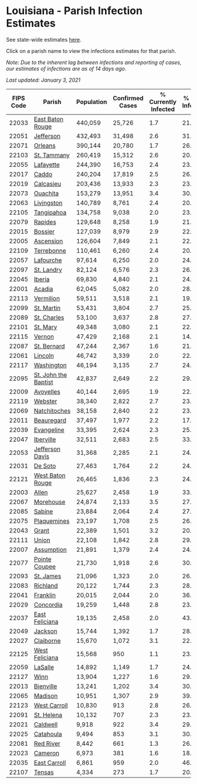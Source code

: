 # Louisiana - Parish Infection Estimates

See state-wide estimates [here](/infections/us-la).

Click on a parish name to view the infections estimates for that parish.

*Note: Due to the inherent lag between infections and reporting of cases, our estimates of infections are as of 14 days ago.*

*Last updated: January 3, 2021*

|   FIPS Code |                                       Parish |   Population |   Confirmed Cases |   % Currently Infected |   % Total Infected |
|-------------|----------------------------------------------|--------------|-------------------|------------------------|--------------------|
|       22033 |         [East Baton Rouge](east-baton-rouge) |      440,059 |            25,726 |                    1.7 |               21.3 |
|       22051 |                       [Jefferson](jefferson) |      432,493 |            31,498 |                    2.6 |               31.4 |
|       22071 |                           [Orleans](orleans) |      390,144 |            20,780 |                    1.7 |               26.9 |
|       22103 |                   [St. Tammany](st.-tammany) |      260,419 |            15,312 |                    2.6 |               20.9 |
|       22055 |                       [Lafayette](lafayette) |      244,390 |            16,753 |                    2.4 |               23.2 |
|       22017 |                               [Caddo](caddo) |      240,204 |            17,819 |                    2.5 |               26.7 |
|       22019 |                       [Calcasieu](calcasieu) |      203,436 |            13,933 |                    2.3 |               23.3 |
|       22073 |                         [Ouachita](ouachita) |      153,279 |            13,951 |                    3.4 |               30.8 |
|       22063 |                     [Livingston](livingston) |      140,789 |             8,761 |                    2.4 |               20.3 |
|       22105 |                     [Tangipahoa](tangipahoa) |      134,758 |             9,038 |                    2.0 |               23.5 |
|       22079 |                           [Rapides](rapides) |      129,648 |             8,258 |                    1.9 |               21.3 |
|       22015 |                           [Bossier](bossier) |      127,039 |             8,979 |                    2.9 |               22.7 |
|       22005 |                       [Ascension](ascension) |      126,604 |             7,849 |                    2.1 |               22.1 |
|       22109 |                     [Terrebonne](terrebonne) |      110,461 |             6,260 |                    2.4 |               20.4 |
|       22057 |                       [Lafourche](lafourche) |       97,614 |             6,250 |                    2.0 |               24.1 |
|       22097 |                     [St. Landry](st.-landry) |       82,124 |             6,576 |                    2.3 |               26.7 |
|       22045 |                             [Iberia](iberia) |       69,830 |             4,840 |                    2.1 |               24.7 |
|       22001 |                             [Acadia](acadia) |       62,045 |             5,082 |                    2.0 |               28.2 |
|       22113 |                       [Vermilion](vermilion) |       59,511 |             3,518 |                    2.1 |               19.4 |
|       22099 |                     [St. Martin](st.-martin) |       53,431 |             3,804 |                    2.7 |               25.1 |
|       22089 |                   [St. Charles](st.-charles) |       53,100 |             3,637 |                    2.8 |               27.4 |
|       22101 |                         [St. Mary](st.-mary) |       49,348 |             3,080 |                    2.1 |               22.5 |
|       22115 |                             [Vernon](vernon) |       47,429 |             2,168 |                    2.1 |               14.4 |
|       22087 |                   [St. Bernard](st.-bernard) |       47,244 |             2,367 |                    1.6 |               21.4 |
|       22061 |                           [Lincoln](lincoln) |       46,742 |             3,339 |                    2.0 |               22.6 |
|       22117 |                     [Washington](washington) |       46,194 |             3,135 |                    2.7 |               24.7 |
|       22095 | [St. John the Baptist](st.-john-the-baptist) |       42,837 |             2,649 |                    2.2 |               29.7 |
|       22009 |                       [Avoyelles](avoyelles) |       40,144 |             2,695 |                    1.9 |               22.3 |
|       22119 |                           [Webster](webster) |       38,340 |             2,822 |                    2.7 |               23.8 |
|       22069 |                 [Natchitoches](natchitoches) |       38,158 |             2,840 |                    2.2 |               23.8 |
|       22011 |                     [Beauregard](beauregard) |       37,497 |             1,977 |                    2.2 |               17.1 |
|       22039 |                     [Evangeline](evangeline) |       33,395 |             2,624 |                    2.3 |               25.8 |
|       22047 |                       [Iberville](iberville) |       32,511 |             2,683 |                    2.5 |               33.5 |
|       22053 |           [Jefferson Davis](jefferson-davis) |       31,368 |             2,285 |                    2.1 |               24.5 |
|       22031 |                           [De Soto](de-soto) |       27,463 |             1,764 |                    2.2 |               24.0 |
|       22121 |         [West Baton Rouge](west-baton-rouge) |       26,465 |             1,836 |                    2.3 |               24.0 |
|       22003 |                               [Allen](allen) |       25,627 |             2,458 |                    1.9 |               33.6 |
|       22067 |                       [Morehouse](morehouse) |       24,874 |             2,133 |                    3.5 |               27.0 |
|       22085 |                             [Sabine](sabine) |       23,884 |             2,064 |                    2.4 |               27.2 |
|       22075 |                   [Plaquemines](plaquemines) |       23,197 |             1,708 |                    2.5 |               26.6 |
|       22043 |                               [Grant](grant) |       22,389 |             1,501 |                    3.2 |               20.3 |
|       22111 |                               [Union](union) |       22,108 |             1,842 |                    2.8 |               29.2 |
|       22007 |                     [Assumption](assumption) |       21,891 |             1,379 |                    2.4 |               24.2 |
|       22077 |               [Pointe Coupee](pointe-coupee) |       21,730 |             1,918 |                    2.6 |               30.6 |
|       22093 |                       [St. James](st.-james) |       21,096 |             1,323 |                    2.0 |               26.9 |
|       22083 |                         [Richland](richland) |       20,122 |             1,744 |                    2.3 |               28.9 |
|       22041 |                         [Franklin](franklin) |       20,015 |             2,044 |                    2.0 |               36.4 |
|       22029 |                       [Concordia](concordia) |       19,259 |             1,448 |                    2.8 |               23.8 |
|       22037 |             [East Feliciana](east-feliciana) |       19,135 |             2,458 |                    2.0 |               43.2 |
|       22049 |                           [Jackson](jackson) |       15,744 |             1,392 |                    1.7 |               28.2 |
|       22027 |                       [Claiborne](claiborne) |       15,670 |             1,072 |                    3.1 |               22.4 |
|       22125 |             [West Feliciana](west-feliciana) |       15,568 |               950 |                    1.1 |               23.3 |
|       22059 |                           [LaSalle](lasalle) |       14,892 |             1,149 |                    1.7 |               24.6 |
|       22127 |                                 [Winn](winn) |       13,904 |             1,227 |                    1.6 |               29.0 |
|       22013 |                       [Bienville](bienville) |       13,241 |             1,202 |                    3.4 |               30.6 |
|       22065 |                           [Madison](madison) |       10,951 |             1,307 |                    2.9 |               39.5 |
|       22123 |                 [West Carroll](west-carroll) |       10,830 |               913 |                    2.8 |               26.4 |
|       22091 |                     [St. Helena](st.-helena) |       10,132 |               707 |                    2.3 |               23.6 |
|       22021 |                         [Caldwell](caldwell) |        9,918 |               922 |                    3.4 |               29.6 |
|       22025 |                       [Catahoula](catahoula) |        9,494 |               853 |                    3.1 |               30.1 |
|       22081 |                       [Red River](red-river) |        8,442 |               661 |                    1.3 |               26.3 |
|       22023 |                           [Cameron](cameron) |        6,973 |               381 |                    1.6 |               18.1 |
|       22035 |                 [East Carroll](east-carroll) |        6,861 |               959 |                    2.0 |               46.9 |
|       22107 |                             [Tensas](tensas) |        4,334 |               273 |                    1.7 |               20.0 |